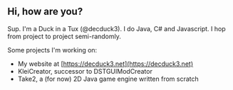 ## Hi, how are you?
Sup. I'm a Duck in a Tux (@decduck3). I do Java, C# and Javascript. I hop from project to project semi-randomly. 

Some projects I'm working on:
 - My website at [https://decduck3.net](https://decduck3.net)
 - KleiCreator, successor to DSTGUIModCreator
 - Take2, a (for now) 2D Java game engine written from scratch
